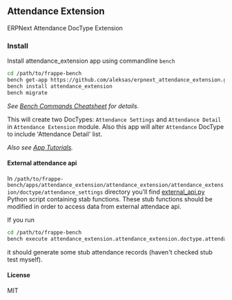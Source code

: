 ## Attendance Extension

ERPNext Attendance DocType Extension

### Install
Install attendance_extension app using commandline `bench`

```sh
cd /path/to/frappe-bench
bench get-app https://github.com/aleksas/erpnext_attendance_extension.git
bench install attendance_extension
bench migrate
```

_See [Bench Commands Cheatsheet](https://frappe.io/docs/user/en/bench/resources/bench-commands-cheatsheet.html) for details._

This will create two DocTypes: `Attendance Settings` and `Attendance Detail` in `Attendance Extension` module. Also this app will alter `Attendance` DocType to include 'Attendance Detail' list.

_Also see [App Tutorials](https://frappe.io/docs/user/en/tutorial)._

#### External attendance api
In `/path/to/frappe-bench/apps/attendance_extension/attendance_extension/attendance_extension/doctype/attendance_settings` directory you'll find [external_api.py](https://github.com/aleksas/erpnext_attendance_extension/blob/master/attendance_extension/attendance_extension/doctype/attendance_settings/external_api.py) Python script containing stab functions. These stub functions should be modified in order to access data from external attendace api.

If you run 

```sh
cd /path/to/frappe-bench
bench execute attendance_extension.attendance_extension.doctype.attendance_settings.tasks.test
```

it should generate some stub attendance records (haven't checked stub test myself).

#### License

MIT
